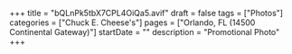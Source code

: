 +++
title = "bQLnPk5tbX7CPL4OiQa5.avif"
draft = false
tags = ["Photos"]
categories = ["Chuck E. Cheese's"]
pages = ["Orlando, FL (14500 Continental Gateway)"]
startDate = ""
description = "Promotional Photo"
+++
